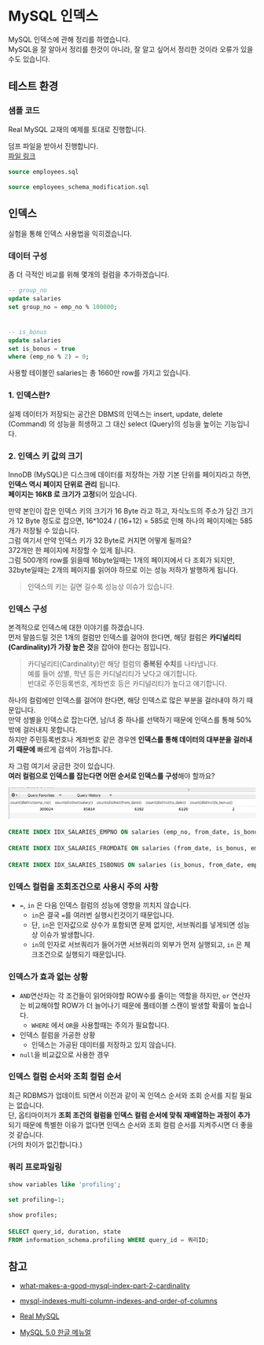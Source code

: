 # MySQL 인덱스

MySQL 인덱스에 관해 정리를 하였습니다.  
MySQL을 잘 알아서 정리를 한것이 아니라, 잘 알고 싶어서 정리한 것이라 오류가 있을수도 있습니다.  

## 테스트 환경

### 샘플 코드

Real MySQL 교재의 예제를 토대로 진행합니다.

덤프 파일을 받아서 진행합니다.  
[파일 링크](https://github.com/wikibook/realmysql/archive/master.zip)

```sql
source employees.sql
```

```sql
source employees_schema_modification.sql
```

## 인덱스

실험을 통해 인덱스 사용법을 익히겠습니다.

### 데이터 구성

좀 더 극적인 비교를 위해 몇개의 컬럼을 추가하겠습니다.

```sql
-- group_no
update salaries
set group_no = emp_no % 100000;


-- is_bonus
update salaries
set is_bonus = true
where (emp_no % 2) = 0;
```

사용할 테이블인 salaries는 총 1660만 row를 가지고 있습니다.  

### 1. 인덱스란?

실제 데이터가 저장되는 공간은 
DBMS의 인덱스는 insert, update, delete (Command) 의 성능을 희생하고 그 대신 select (Query)의 성능을 높이는 기능입니다.  

### 2. 인덱스 키 값의 크기

InnoDB (MySQL)은 디스크에 데이터를 저장하는 가장 기본 단위를 페이지라고 하면, **인덱스 역시 페이지 단위로 관리** 됩니다.  
**페이지는 16KB 로 크기가 고정**되어 있습니다.  
  
만약 본인이 잡은 인덱스 키의 크기가 16 Byte 라고 하고, 자식노드의 주소가 담긴 크기가 12 Byte 정도로 잡으면, 16*1024 / (16+12) = 585로 인해 하나의 페이지에는 585개가 저장될 수 있습니다.  
그럼 여기서 만약 인덱스 키가 32 Byte로 커지면 어떻게 될까요?  
372개만 한 페이지에 저장할 수 있게 됩니다.  
그럼 500개의 row를 읽을때 16byte일때는 1개의 페이지에서 다 조회가 되지만, 32byte일때는 2개의 페이지를 읽어야 하므로 이는 성능 저하가 발행하게 됩니다.  

> 인덱스의 키는 길면 길수록 성능상 이슈가 있습니다.

### 인덱스 구성

본격적으로 인덱스에 대한 이야기를 하겠습니다.  
먼저 말씀드릴 것은 1개의 컬럼만 인덱스를 걸어야 한다면, 해당 컬럼은 **카디널리티(Cardinality)가 가장 높은 것**을 잡아야 한다는 점입니다.  

> 카디널리티(Cardinality)란 해당 컬럼의 **중복된 수치**를 나타냅니다.  
예를 들어 성별, 학년 등은 카디널리티가 낮다고 얘기합니다.  
반대로 주민등록번호, 계좌번호 등은 카디널리티가 높다고 얘기합니다.

하나의 컬럼에만 인덱스를 걸어야 한다면, 해당 인덱스로 많은 부분을 걸러내야 하기 때문입니다.  
만약 성별을 인덱스로 잡는다면, 남/녀 중 하나를 선택하기 때문에 인덱스를 통해 50%밖에 걸러내지 못합니다.  
하지만 주민등록번호나 계좌번호 같은 경우엔 **인덱스를 통해 데이터의 대부분을 걸러내기 때문에** 빠르게 검색이 가능합니다.  
  
자 그럼 여기서 궁금한 것이 있습니다.  
**여러 컬럼으로 인덱스를 잡는다면 어떤 순서로 인덱스를 구성**해야 할까요?  

![salaries_카디널리티](./images/salaries_카디널리티.png)

```sql
CREATE INDEX IDX_SALARIES_EMPNO ON salaries (emp_no, from_date, is_bonus);

CREATE INDEX IDX_SALARIES_FROMDATE ON salaries (from_date, is_bonus, emp_no);

CREATE INDEX IDX_SALARIES_ISBONUS ON salaries (is_bonus, from_date, emp_no);
```


### 인덱스 컬럼을 조회조건으로 사용시 주의 사항

* ```=```, ```in``` 은 다음 인덱스 컬럼의 성능에 영향을 끼치지 않습니다.
  * ```in```은 결국 ```=```를 여러번 실행시킨것이기 때문입니다.
  * 단, ```in```은 인자값으로 상수가 포함되면 문제 없지만, 서브쿼리를 넣게되면 성능상 이슈가 발생합니다.
  * ```in```의 인자로 서브쿼리가 들어가면 서브쿼리의 외부가 먼저 실행되고, ```in``` 은 체크조건으로 실행되기 때문입니다.

### 인덱스가 효과 없는 상황

* ```AND```연산자는 각 조건들이 읽어와야할 ROW수를 줄이는 역할을 하지만, ```or``` 연산자는 비교해야할 ROW가 더 늘어나기 때문에 풀테이블 스캔이 발생할 확률이 높습니다.
  * ```WHERE``` 에서 ```OR```을 사용할때는 주의가 필요합니다. 
* 인덱스 컬럼을 가공한 상황
  * 인덱스는 가공된 데이터를 저장하고 있지 않습니다.
* ```null```을 비교값으로 사용한 경우


### 인덱스 컬럼 순서와 조회 컬럼 순서

최근 RDBMS가 업데이트 되면서 이전과 같이 꼭 인덱스 순서와 조회 순서를 지킬 필요는 없습니다.  
단, 옵티마이저가 **조회 조건의 컬럼을 인덱스 컬럼 순서에 맞춰 재배열하는 과정이 추가**되기 때문에 특별한 이유가 없다면 인덱스 순서와 조회 컬럼 순서를 지켜주시면 더 좋을것 같습니다.  
(거의 차이가 없긴합니다.)

### 쿼리 프로파일링

```sql
show variables like 'profiling';
```

```sql
set profiling=1;
```

```sql
show profiles;

SELECT query_id, duration, state
FROM information_schema.profiling WHERE query_id = 쿼리ID;
```


## 참고

* [what-makes-a-good-mysql-index-part-2-cardinality](https://webmonkeyuk.wordpress.com/2010/09/27/what-makes-a-good-mysql-index-part-2-cardinality/)

* [mysql-indexes-multi-column-indexes-and-order-of-columns](http://www.ovaistariq.net/17/mysql-indexes-multi-column-indexes-and-order-of-columns/)

* [Real MySQL](http://egloos.zum.com/kwon37xi/v/4805538)

* [MySQL 5.0 한글 메뉴얼](http://www.mysqlkorea.com/sub.html?mcode=manual&scode=01&m_no=21436&cat1=7&cat2=0&cat3=0&lang=k)